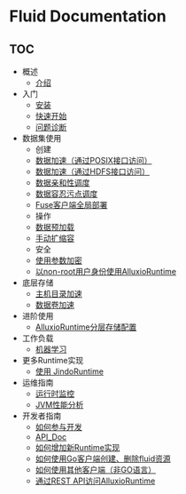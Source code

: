 # Fluid Documentation

<!-- markdownlint-disable MD007 -->
<!-- markdownlint-disable MD032 -->

## TOC

+ 概述
  - [介绍](userguide/overview.md)
+ 入门
  - [安装](userguide/install.md)
  - [快速开始](userguide/get_started.md)
  - [问题诊断](userguide/troubleshooting.md)
+ 数据集使用
  + 创建
   - [数据加速（通过POSIX接口访问）](samples/accelerate_data_accessing.md)
   - [数据加速（通过HDFS接口访问）](samples/accelerate_data_accessing_by_hdfs.md)
   - [数据亲和性调度](samples/data_co_locality.md)
   - [数据容忍污点调度](samples/data_toleration.md)
   - [Fuse客户端全局部署](samples/fuse_affinity.md)
  + 操作
   - [数据预加载](samples/data_warmup.md)
   - [手动扩缩容](samples/dataset_scaling.md)
  + 安全
   - [使用参数加密](samples/use_encryptoptions.md)
   - [以non-root用户身份使用AlluxioRuntime](samples/nonroot_access.md)
+ 底层存储
  - [主机目录加速](samples/hostpath.md)
  - [数据卷加速](samples/accelerate_pvc.md)
+ 进阶使用
  - [AlluxioRuntime分层存储配置](samples/tieredstore_config.md)
+ 工作负载
  - [机器学习](samples/machinelearning.md)
+ 更多Runtime实现
  - [使用 JindoRuntime](https://github.com/aliyun/alibabacloud-jindofs/blob/master/docs/jindo_fluid/jindo_fluid_overview.md)
+ 运维指南
  - [运行时监控](operation/monitoring.md)
  - [JVM性能分析](dev/profiling.md)
+ 开发者指南
  - [如何参与开发](dev/how_to_develop.md)
  - [API_Doc](dev/api_doc.md)
  - [如何增加新Runtime实现](dev/runtime_dev_guide.md)
  - [如何使用Go客户端创建、删除fluid资源](dev/use_go_create_resource.md)
  - [如何使用其他客户端（非GO语言）](dev/multiple-client-support.md)
  - [通过REST API访问AlluxioRuntime](samples/api_proxy.md)

